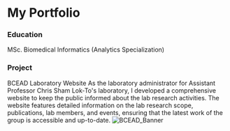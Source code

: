 # My Portfolio

### Education
MSc. Biomedical Informatics (Analytics Specialization)

### Project
BCEAD Laboratory Website
As the laboratory administrator for Assistant Professor Chris Sham Lok-To's laboratory, I developed a comprehensive website to keep the public informed about the lab research activities. The website features detailed information on the lab research scope, publications, lab members, and events, ensuring that the latest work of the group is accessible and up-to-date.
![BCEAD_Banner](/assets/img/banner.jpeg)

